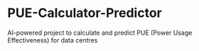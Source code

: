 # PUE-Calculator-Predictor
AI-powered project to calculate and predict PUE (Power Usage Effectiveness) for data centres
